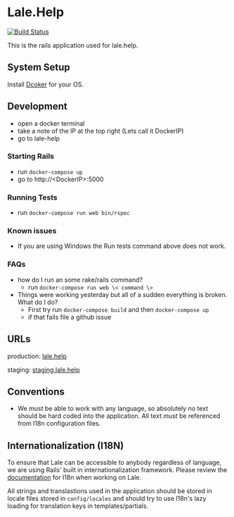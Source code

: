 # Lale.Help

[![Build Status](https://travis-ci.org/lale-help/lale-help.svg?branch=master)](https://travis-ci.org/lale-help/lale-help)

This is the rails application used for lale.help.

## System Setup
Install [Dcoker](http://www.docker.com/) for your OS.

## Development
  * open a docker terminal
  * take a note of the IP at the top right (Lets call it DockerIP)
  * go to lale-help

### Starting Rails
  * run `docker-compose up`
  * go to http://\<DockerIP\>:5000

### Running Tests
  * run `docker-compose run web bin/rspec`

### Known issues
  * If you are using Windows the Run tests command above does not work.

### FAQs
  * how do I run an some rake/rails command?
    * run `docker-compose run web \< command \>`
  * Things were working yesterday but all of a sudden everything is broken. What do I do?
    * First try run `docker-compose build` and then `docker-compose up` 
    * if that fails file a github issue

## URLs

  production: [lale.help](https://lale.help)

  staging: [staging.lale.help](https://staging.lale.help)

## Conventions

- We *must* be able to work with any language, so absolutely no text should be hard coded into the application. All text *must* be
referenced from I18n configuration files.



## Internationalization (I18N)

To ensure that Lale can be accessible to anybody regardless of language, we are using Rails' built in
internationalization framework. Please review the [documentation](http://guides.rubyonrails.org/i18n.html) for I18n
when working on Lale.

All strings and translastions used in the application should be stored in locale files stored in `config/locales` and should
try to use I18n's lazy loading for translation keys in templates/partials.
